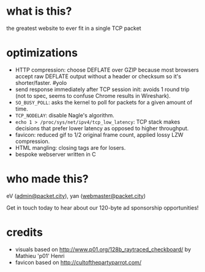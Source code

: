 # what is this?

the greatest website to ever fit in a single TCP packet

# optimizations

* HTTP compression: choose DEFLATE over GZIP because most browsers accept raw DEFLATE output without a header or checksum so it's shorter/faster. #yolo
* send response immediately after TCP session init: avoids 1 round trip (not to spec, seems to confuse Chrome results in Wireshark).
* `SO_BUSY_POLL`: asks the kernel to poll for packets for a given amount of time.
* `TCP_NODELAY`: disable Nagle's algorithm.
* `echo 1 > /proc/sys/net/ipv4/tcp_low_latency`: TCP stack makes decisions that prefer lower latency as opposed to higher throughput.
* favicon: reduced gif to 1/2 original frame count, applied lossy LZW compression.
* HTML mangling: closing tags are for losers.
* bespoke webserver written in C

# who made this?

eV (admin@packet.city), yan (webmaster@packet.city)

Get in touch today to hear about our 120-byte ad sponsorship opportunities!

# credits

* visuals based on http://www.p01.org/128b_raytraced_checkboard/ by Mathieu 'p01' Henri
* favicon based on http://cultofthepartyparrot.com/
